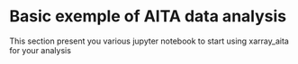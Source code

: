 Basic exemple of AITA data analysis
===================================

This section present you various jupyter notebook to start using xarray_aita for your analysis
